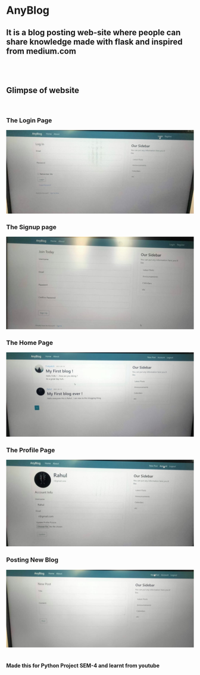 <h1>AnyBlog</h1>
<h2>It is a blog posting web-site where people can share knowledge made with flask and inspired from medium.com</h2>
<br><br>
<h2>Glimpse of website</h2>
<br><h3> The Login Page</h3>
<img src = "Login.jpeg">
<br><h3> The Signup page </h3>
<img src = "signup.jpeg">
<br><h3> The Home Page </h3>
<img src = "Home.jpeg">
<br><h3> The Profile Page </h3>
<img src = "profile.jpeg">
<br><h3> Posting New Blog </h3>
<img src = "newpost.jpeg">
<br><br>
<h4> Made this for Python Project SEM-4 and learnt from youtube </h4> 
